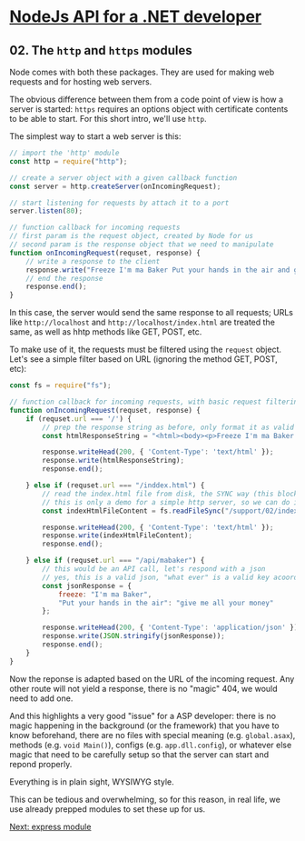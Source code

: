 # [NodeJs API for a .NET developer](../README.md)



## 02. The `http` and `https` modules

Node comes with both these packages. They are used for making web requests and for hosting web servers.

The obvious difference between them from a code point of view is how a server is started:
`https` requires an options object with certificate contents to be able to start. For this short intro, we'll use `http`.

The simplest way to start a web server is this:
```javascript
// import the 'http' module
const http = require("http");

// create a server object with a given callback function
const server = http.createServer(onIncomingRequest);

// start listening for requests by attach it to a port
server.listen(80);

// function callback for incoming requests
// first param is the request object, created by Node for us
// second param is the response object that we need to manipulate
function onIncomingRequest(requset, response) {
	// write a response to the client
	response.write("Freeze I'm ma Baker Put your hands in the air and give me all your money!");
	// end the response
	response.end();
}
```
In this case, the server would send the same response to all requests; URLs like `http://localhost` and `http://localhost/index.html` are treated the same, as well as hhtp methods like GET, POST, etc.

To make use of it, the requests must be filtered using the `request` object. Let's see a simple filter based on URL (ignoring the method GET, POST, etc):
```javascript
const fs = require("fs");

// function callback for incoming requests, with basic request filtering
function onIncomingRequest(requset, response) {
	if (requset.url === '/') {
		// prep the response string as before, only format it as valid html
		const htmlResponseString = "<html><body><p>Freeze I'm ma Baker Put your hands in the air and give me all your money!</p></body></html>";

		response.writeHead(200, { 'Content-Type': 'text/html' });
		response.write(htmlResponseString);
		response.end();

	} else if (requset.url === "/inddex.html") {
		// read the index.html file from disk, the SYNC way (this blocks current thread until read is complete and must be avoided)
		// this is only a demo for a simple http server, so we can do it this way
		const indexHtmlFileContent = fs.readFileSync("/support/02/index.html", "UTF-8");

		response.writeHead(200, { 'Content-Type': 'text/html' });
		response.write(indexHtmlFileContent);
		response.end();

	} else if (requset.url === "/api/mabaker") {
		// this would be an API call, let's respond with a json
		// yes, this is a valid json, "what ever" is a valid key acoording to specs
		const jsonResponse = {
			freeze: "I'm ma Baker",
			"Put your hands in the air": "give me all your money"
		};

		response.writeHead(200, { 'Content-Type': 'application/json' });
		response.write(JSON.stringify(jsonResponse));
		response.end();
	}
}
```
Now the reponse is adapted based on the URL of the incoming request. Any other route will not yield a response, there is no "magic" 404, we would need to add one.

And this highlights a very good "issue" for a ASP developer: there is no magic happening in the background (or the framework) that you have to know beforehand,
there are no files with special meaning (e.g. `global.asax`), methods (e.g. `void Main()`), configs (e.g. `app.dll.config`), or whatever else magic that need to be carefully setup so that the server can start and repond properly.

Everything is in plain sight, WYSIWYG style.

This can be tedious and overwhelming, so for this reason, in real life, we use already prepped modules to set these up for us.



[Next: express module](03-express.md)
